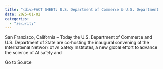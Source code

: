 ```yaml
---
title: "<div>FACT SHEET: U.S. Department of Commerce & U.S. Department of State Launch the International Network of AI Safety Institutes at Inaugural Convening in San Francisco</div>"
date: 2025-01-02
categories: 
  - "security"
---
```


San Francisco, California – Today the U.S. Department of Commerce and U.S. Department of State are co-hosting the inaugural convening of the International Network of AI Safety Institutes, a new global effort to advance the science of AI safety and

Go to Source
